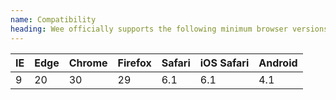 ```yaml
---
name: Compatibility
heading: Wee officially supports the following minimum browser versions
---
```


| IE  | Edge | Chrome | Firefox | Safari | iOS Safari | Android |
| -- | -- | -- | -- | -- | -- | -- |
| 9 | 20 | 30 | 29 | 6.1 | 6.1 | 4.1 |